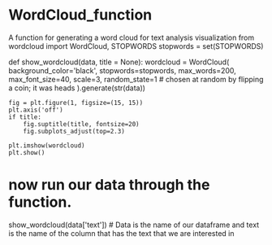 # WordCloud_function
A function for generating a word cloud for text analysis visualization
from wordcloud import WordCloud, STOPWORDS
stopwords = set(STOPWORDS)

def show_wordcloud(data, title = None):
    wordcloud = WordCloud(
        background_color='black',
        stopwords=stopwords,
        max_words=200,
        max_font_size=40, 
        scale=3,
        random_state=1 # chosen at random by flipping a coin; it was heads
).generate(str(data))

    fig = plt.figure(1, figsize=(15, 15))
    plt.axis('off')
    if title: 
        fig.suptitle(title, fontsize=20)
        fig.subplots_adjust(top=2.3)

    plt.imshow(wordcloud)
    plt.show()
# now run our data through the function.
show_wordcloud(data['text']) # Data is the name of our dataframe and text is the name of the column that has the text that we are interested in

